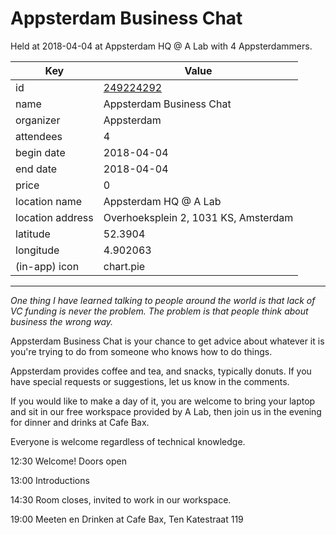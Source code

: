 # Appsterdam Business Chat
Held at 2018-04-04 at Appsterdam HQ @ A Lab with 4 Appsterdammers.
        
|Key|Value
|---|---|
|id|[249224292](https://www.meetup.com/appsterdam/events/249224292/)|
|name|Appsterdam Business Chat|
|organizer|Appsterdam|
|attendees|4|
|begin date|2018-04-04|
|end date|2018-04-04|
|price|0|
|location name|Appsterdam HQ @ A Lab|
|location address|Overhoeksplein 2, 1031 KS, Amsterdam|
|latitude|52.3904|
|longitude|4.902063|
|(in-app) icon|chart.pie|

---

*One thing I have learned talking to people around the world is that lack of VC funding is never the problem. The problem is that people think about business the wrong way.*

Appsterdam Business Chat is your chance to get advice about whatever it is you're trying to do from someone who knows how to do things.

Appsterdam provides coffee and tea, and snacks, typically donuts. If you have special requests or suggestions, let us know in the comments.

If you would like to make a day of it, you are welcome to bring your laptop and sit in our free workspace provided by A Lab, then join us in the evening for dinner and drinks at Cafe Bax.

Everyone is welcome regardless of technical knowledge.

12:30 Welcome! Doors open

13:00 Introductions

14:30 Room closes, invited to work in our workspace.

19:00 Meeten en Drinken at Cafe Bax, Ten Katestraat 119


